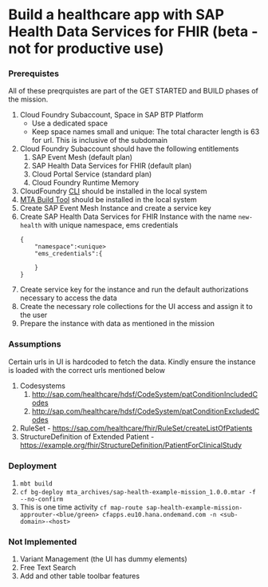 # Build a healthcare app with SAP Health Data Services for FHIR (beta - not for productive use)

### Prerequistes

All of these preqrquistes are part of the GET STARTED and BUILD phases of the mission.

1. Cloud Foundry Subaccount, Space in SAP BTP Platform 
    * Use a dedicated space
    * Keep space names small and unique: The total character length is 63 for url. This is inclusive of the subdomain  
2. Cloud Foundry Subaccount should have the following entitlements
    1. SAP Event Mesh (default plan)
    2. SAP Health Data Services for FHIR (default plan)
    3. Cloud Portal Service (standard plan)
    4. Cloud Foundry Runtime Memory
3. CloudFoundry [CLI](https://docs.cloudfoundry.org/cf-cli/install-go-cli.html) should be installed in the local system
4. [MTA Build Tool](https://sap.github.io/cloud-mta-build-tool/) should be installed in the local system
5. Create SAP Event Mesh Instance and create a service key
6. Create SAP Health Data Services for FHIR Instance with the name  `new-health` with unique namespace, ems credentials
    ```
    {
        "namespace":<unique>
        "ems_credentials":{

        }
    }
    ```
7. Create service key for the instance and run the default authorizations necessary to access the data
8. Create the necessary role collections for the UI access and assign it to the user
9. Prepare the instance with data as mentioned in the mission

### Assumptions

Certain urls in UI is hardcoded to fetch the data. Kindly ensure the instance is loaded with the correct urls mentioned below
1. Codesystems
    1. http://sap.com/healthcare/hdsf/CodeSystem/patConditionIncludedCodes
    2. http://sap.com/healthcare/hdsf/CodeSystem/patConditionExcludedCodes
2. RuleSet - https://sap.com/healthcare/fhir/RuleSet/createListOfPatients
3. StructureDefinition of Extended Patient - https://example.org/fhir/StructureDefinition/PatientForClinicalStudy

### Deployment 

1. `mbt build`
2. `cf bg-deploy mta_archives/sap-health-example-mission_1.0.0.mtar -f --no-confirm `
3. This is one time activity 
`cf map-route sap-health-example-mission-approuter-<blue/green> cfapps.eu10.hana.ondemand.com -n <sub-domain>-<host>`

### Not Implemented

1. Variant Management (the UI has dummy elements)
2. Free Text Search
3. Add and other table toolbar features
